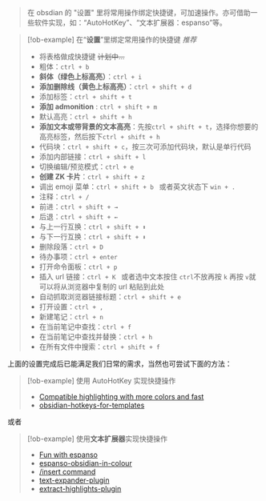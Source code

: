 >在 obsdian 的 "设置" 里将常用操作绑定快捷键，可加速操作。亦可借助一些软件实现，如：“AutoHotKey”、“文本扩展器：espanso”等。

> [!ob-example] 在“**设置**”里绑定常用操作的快捷键 *推荐*
> - 将表格做成快捷键 ~~计划中...~~
> - 粗体：`ctrl + b`
> - **斜体（绿色上标高亮）**：`ctrl + i`
> - **添加删除线（黄色上标高亮）**：`ctrl + shift + d`
> - 添加标签：`ctrl + shift + t`
> - **添加 admonition** : `ctrl + shift + m`
> - 默认高亮：`ctrl + shift + h`
> - **添加文本或带背景的文本高亮**：先按`ctrl + shift + t`，选择你想要的高亮标签，然后按下`ctrl + shift + h`
> - 代码块：`ctrl + shift + c`，按三次可添加代码块，默认是单行代码
> - 添加内部链接：`ctrl + shift + l`
> - 切换编辑/预览模式：`ctrl + e`
> - **创建 ZK 卡片**：`ctrl + shift + z`
> - 调出 emoji 菜单：`ctrl + shift + b ` 或者英文状态下 `win + .`
> - 注释：`ctrl + /`
> - 前进：`ctrl + shift + →`
> - 后退：`ctrl + shift + ←`
> - 与上一行互换：`ctrl + shift + ⬆`
> - 与下一行互换：`ctrl + shift + ⬇`
> - 删除段落：`ctrl + D`
> - 待办事项：`ctrl + enter`
> - 打开命令面板：`ctrl + p`
> - 插入 url 链接：`ctrl + K ` 或者选中文本按住 `ctrl`不放再按 `k` 再按 `v`就可以将从浏览器中复制的 url 粘贴到此处
> - 自动抓取浏览器链接标题：`ctrl + shift + e`
> - 打开设置：`ctrl + ,`
> - 新建笔记：`ctrl + n`
> - 在当前笔记中查找：`ctrl + f`
> - 在当前笔记中查找并替换：`ctrl + h`
> - 在所有文件中搜索：`ctrl + shift + f`


上面的设置完成后已能满足我们日常的需求，当然也可尝试下面的方法：

> [!ob-example] 使用 AutoHotKey 实现快捷操作
> - [Compatible highlighting with more colors and fast](https://forum.obsidian.md/t/compatible-highlighting-with-more-colors-and-fast/19378)
> - [obsidian-hotkeys-for-templates](https://github.com/Vinzent03/obsidian-hotkeys-for-templates)


或者

> [!ob-example] 使用**文本扩展器**实现快捷操作
> - [Fun with espanso](https://forum.obsidian.md/t/fun-with-espanso/2317)
> - [espanso-obsidian-in-colour](https://github.com/KuSi833/espanso-obsidian-in-colour)
> - [/insert command](https://forum.obsidian.md/t/insert-command/8493/7)
> - [text-expander-plugin](https://github.com/akaalias/text-expander-plugin)
> - [extract-highlights-plugin](https://github.com/akaalias/extract-highlights-plugin)